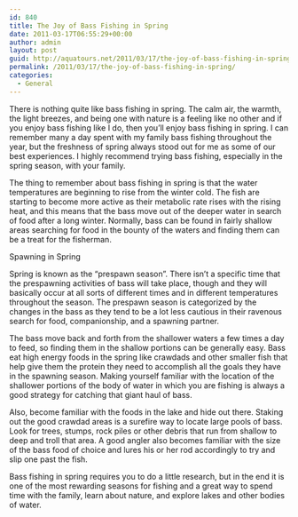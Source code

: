 ```yaml
---
id: 840
title: The Joy of Bass Fishing in Spring
date: 2011-03-17T06:55:29+00:00
author: admin
layout: post
guid: http://aquatours.net/2011/03/17/the-joy-of-bass-fishing-in-spring/
permalink: /2011/03/17/the-joy-of-bass-fishing-in-spring/
categories:
  - General
---
```

There is nothing quite like bass fishing in spring. The calm air, the warmth, the light breezes, and being one with nature is a feeling like no other and if you enjoy bass fishing like I do, then you’ll enjoy bass fishing in spring. I can remember many a day spent with my family bass fishing throughout the year, but the freshness of spring always stood out for me as some of our best experiences. I highly recommend trying bass fishing, especially in the spring season, with your family.

The thing to remember about bass fishing in spring is that the water temperatures are beginning to rise from the winter cold. The fish are starting to become more active as their metabolic rate rises with the rising heat, and this means that the bass move out of the deeper water in search of food after a long winter. Normally, bass can be found in fairly shallow areas searching for food in the bounty of the waters and finding them can be a treat for the fisherman.

Spawning in Spring

Spring is known as the “prespawn season”. There isn’t a specific time that the prespawning activities of bass will take place, though and they will basically occur at all sorts of different times and in different temperatures throughout the season. The prespawn season is categorized by the changes in the bass as they tend to be a lot less cautious in their ravenous search for food, companionship, and a spawning partner.

The bass move back and forth from the shallower waters a few times a day to feed, so finding them in the shallow portions can be generally easy. Bass eat high energy foods in the spring like crawdads and other smaller fish that help give them the protein they need to accomplish all the goals they have in the spawning season. Making yourself familiar with the location of the shallower portions of the body of water in which you are fishing is always a good strategy for catching that giant haul of bass.

Also, become familiar with the foods in the lake and hide out there. Staking out the good crawdad areas is a surefire way to locate large pools of bass. Look for trees, stumps, rock piles or other debris that run from shallow to deep and troll that area. A good angler also becomes familiar with the size of the bass food of choice and lures his or her rod accordingly to try and slip one past the fish.

Bass fishing in spring requires you to do a little research, but in the end it is one of the most rewarding seasons for fishing and a great way to spend time with the family, learn about nature, and explore lakes and other bodies of water.